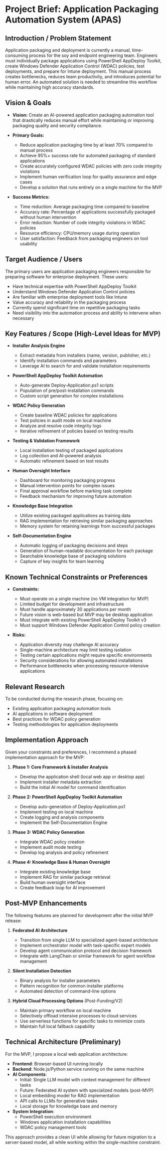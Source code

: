 # Project Brief: Application Packaging Automation System (APAS)

## Introduction / Problem Statement

Application packaging and deployment is currently a manual, time-consuming process for the soy and endpoint engineering team. Engineers must individually package applications using PowerShell AppDeploy Toolkit, create Windows Defender Application Control (WDAC) policies, test deployments, and prepare for Intune deployment. This manual process creates bottlenecks, reduces team productivity, and introduces potential for human error. An automated solution is needed to streamline this workflow while maintaining high accuracy standards.

## Vision & Goals

- **Vision:** Create an AI-powered application packaging automation tool that drastically reduces manual effort while maintaining or improving packaging quality and security compliance.

- **Primary Goals:**
  - Reduce application packaging time by at least 70% compared to manual process
  - Achieve 95%+ success rate for automated packaging of standard applications
  - Create accurately configured WDAC policies with zero code integrity violations
  - Implement human verification loop for quality assurance and edge cases
  - Develop a solution that runs entirely on a single machine for the MVP

- **Success Metrics:**
  - Time reduction: Average packaging time compared to baseline
  - Accuracy rate: Percentage of applications successfully packaged without human intervention
  - Error reduction: Number of code integrity violations in WDAC policies
  - Resource efficiency: CPU/memory usage during operation
  - User satisfaction: Feedback from packaging engineers on tool usability

## Target Audience / Users

The primary users are application packaging engineers responsible for preparing software for enterprise deployment. These users:
- Have technical expertise with PowerShell AppDeploy Toolkit
- Understand Windows Defender Application Control policies
- Are familiar with enterprise deployment tools like Intune
- Value accuracy and reliability in the packaging process
- Currently spend significant time on repetitive packaging tasks
- Need visibility into the automation process and ability to intervene when necessary

## Key Features / Scope (High-Level Ideas for MVP)

- **Installer Analysis Engine**
  - Extract metadata from installers (name, version, publisher, etc.)
  - Identify installation commands and parameters
  - Leverage AI to search for and validate installation requirements

- **PowerShell AppDeploy Toolkit Automation**
  - Auto-generate Deploy-Application.ps1 scripts
  - Population of pre/post-installation commands
  - Custom script generation for complex installations

- **WDAC Policy Generation**
  - Create baseline WDAC policies for applications
  - Test policies in audit mode on local machine
  - Analyze and resolve code integrity logs
  - Iterative refinement of policies based on testing results

- **Testing & Validation Framework**
  - Local installation testing of packaged applications
  - Log collection and AI-powered analysis
  - Automatic refinement based on test results

- **Human Oversight Interface**
  - Dashboard for monitoring packaging progress
  - Manual intervention points for complex issues
  - Final approval workflow before marking task complete
  - Feedback mechanism for improving future automation

- **Knowledge Base Integration**
  - Utilize existing packaged applications as training data
  - RAG implementation for retrieving similar packaging approaches
  - Memory system for retaining learnings from successful packages

- **Self-Documentation Engine**
  - Automatic logging of packaging decisions and steps
  - Generation of human-readable documentation for each package
  - Searchable knowledge base of packaging solutions
  - Capture of key insights for team learning

## Known Technical Constraints or Preferences

- **Constraints:**
  - Must operate on a single machine (no VM integration for MVP)
  - Limited budget for development and infrastructure
  - Must handle approximately 30 applications per month
  - Future vision is web-based but MVP may be desktop application
  - Must integrate with existing PowerShell AppDeploy Toolkit v3
  - Must support Windows Defender Application Control policy creation

- **Risks:**
  - Application diversity may challenge AI accuracy
  - Single-machine architecture may limit testing isolation
  - Testing certain applications might require specific environments
  - Security considerations for allowing automated installations
  - Performance bottlenecks when processing resource-intensive applications

## Relevant Research

To be conducted during the research phase, focusing on:
- Existing application packaging automation tools
- AI applications in software deployment
- Best practices for WDAC policy generation
- Testing methodologies for application deployments

## Implementation Approach

Given your constraints and preferences, I recommend a phased implementation approach for the MVP:

1. **Phase 1: Core Framework & Installer Analysis**
   - Develop the application shell (local web app or desktop app)
   - Implement installer metadata extraction
   - Build the initial AI model for command identification

2. **Phase 2: PowerShell AppDeploy Toolkit Automation**
   - Develop auto-generation of Deploy-Application.ps1
   - Implement testing on local machine
   - Create logging and analysis components
   - Implement the Self-Documentation Engine

3. **Phase 3: WDAC Policy Generation**
   - Integrate WDAC policy creation
   - Implement audit mode testing
   - Develop log analysis and policy refinement

4. **Phase 4: Knowledge Base & Human Oversight**
   - Integrate existing knowledge base
   - Implement RAG for similar package retrieval
   - Build human oversight interface
   - Create feedback loop for AI improvement

## Post-MVP Enhancements

The following features are planned for development after the initial MVP release:

1. **Federated AI Architecture**
   - Transition from single LLM to specialized agent-based architecture
   - Implement orchestrator model with task-specific expert models
   - Develop agent communication protocol and decision framework
   - Integrate with LangChain or similar framework for agent workflow management

2. **Silent Installation Detection**
   - Binary analysis for installer parameters
   - Pattern recognition for common installer platforms
   - Automated detection of command-line options

3. **Hybrid Cloud Processing Options** (Post-Funding/V2)
   - Maintain primary workflow on local machine
   - Selectively offload intensive processes to cloud services
   - Use serverless functions for specific tasks to minimize costs
   - Maintain full local fallback capability

## Technical Architecture (Preliminary)

For the MVP, I propose a local web application architecture:
- **Frontend**: Browser-based UI running locally
- **Backend**: Node.js/Python service running on the same machine
- **AI Components**: 
  - Initial: Single LLM model with context management for different tasks
  - Future: Federated AI system with specialized models (post-MVP)
  - Local embedding model for RAG implementation
  - API calls to LLMs for generative tasks
  - Local storage for knowledge base and memory
- **System Integration**:
  - PowerShell execution environment
  - Windows application installation capabilities
  - WDAC policy management tools

This approach provides a clean UI while allowing for future migration to a server-based model, all while working within the single-machine constraint.


